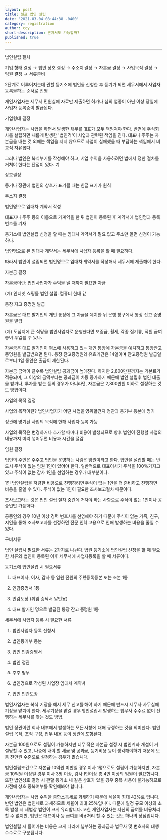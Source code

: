 ```yaml
---
layout: post
title: 셀프 법인 설립
date: '2021-03-04 08:44:38 -0400'
category: registration
author: ccy
short-description: 혼자서도 가능할까?
published: true
---
```


-----
법인설립 절차

기업 형태 결정 → 법인 상호 결정 → 주소지 결정 → 자본금 결정 → 사업목적 결정 → 임원 결정 → 서류준비



2단계로 이루어지는데 관할 등기소에 법인을 신청한 후 등기가 되면 세무서에서 사업자 등록을하는 순서로 진행



개인사업자는 세무서 민원실에 자료만 제출하면 허가나 심의 업종이 아닌 이상 당일에 사업자 등록증이 발급된다. 



기업형태 결정 

개인사업자는 사업을 하면서 발생한 채무를 대표가 모두 책임져야 한다. 반면에 주식회사를 설립하면 새롭게 탄생한 '법인격'이 사업과 관련된 책임을 진다. 대표나 주주는 자본금을 내는 것 외에는 책임을 지지 않으므로 사업이 실패했을 때 부담하는 책임에서 비교적 자유롭다. 

그러나 법인은 복식부기를 작성해야 하고, 사업 수익을 사용하려면 법에서 정한 절차를 거쳐야 한다는 단점이 있다. 겨



상호결정 

등기나 정관에 법인의 상호가 표기될 때는 한글 표기가 원칙 



주소지 결정

법인명으로 임대차 계약서 작성 

대표자나 주주 등의 이름으로 가계약을 한 뒤 법인이 등록된 후 계약서에 법인명과 등록번호를 기재 

등기소에 법인설립 신청을 할 때는 임대차 계약서가 필요 없고 주소만 알면 신청이 가능하다. 

법인명으로 된 임대차 계약서는 세무서에 사업자 등록을 할 때 필요하다. 

따라서 법인이 설립되면 법인명으로 임대차 계약서를 작성해서 세무서에 제출해야 한다. 



자본금 결정 

자본금이란: 법인사업자가 수익을 낼 때까지 필요한 자금 

(예) 인터넷 쇼핑몰 법인 설립: 컴퓨터 한대 값

통장 자고 증명원 발급 

자본금은 대표 발기인의 개인 통장에 그 자금을 예치한 뒤 은행 창구에서 통장 잔고 증명원을 발급 

(예) 도심지에 큰 식당을 법인사업자로 운영한다면 보증금, 월세, 각종 집기류, 직원 급여 등이 투입될 수 있다. 

자본금은 대표 발기인이 평소에 사용하고 있는 개인 통장에 자본금을 예치하고 통장잔고증명원을 발급받으면 된다. 통장 잔고증명원의 유효기간은 14일이며 잔고증명원 발급일로부터 1일 동안은 출금이 제한된다. 



자본금 금액이 클수록 법인설립 공과금이 높아진다. 하지만 2,800만원까지는 기본료가 적용되며, 그 이상의 금액부터는 공과금이 차등 증가하기 때문에 법인 설립후 법인 대출을 받거나, 투자를 받는 등의 경우가 아니라면, 자본금은 2,800만원 이하로 설정하는 것도 방법이다. 





사업의 목적 결정 

사업의 목적이란? 법인사업자가 어떤 사업을 영위할건지 정관과 등기부 등본에 명기 

정관에 명기된 사업의 목적에 한해 사업자 등록 가능 

사업의 목적은 변경하거나 추가할 때마다 비용이 발생되므로 향후 법인이 진행할 사업의 내용까지 미리 넣어두면 비용과 시간을 절감 



임원 결정 

법인의 주인은 주주고 법인을 운영하는 사람은 임원이라고 한다. 법인을 설립할 때는 반드시 주식이 없는 임원 1인이 있어야 한다. 일반적으로 대표이사가 주식을 100%가지고 있고 주식이 없는 감사 1인을 선임하는 경우가 대부분이다. 



1인 법인설립을 저렴한 비용으로 진행하려면 주식이 없는 1인을 더 준비하고 진행하면 비용을 줄일 수 있다. 주식이 없는 1인이 필요한 조사보고절차 때문이다. 

조사보고라는 것은 법인 설립 절차 중간에 거쳐야 하는 사항으로 주식이 없는 1인이나 공증인만 가능하다. 

공증인의 경우 10년 이상 경력 변호사를 선임해야 하기 때문에 주식이 없는 가족, 친구, 지인을 통해 조사보고자를 선정하면 전문 인력 고용으로 인해 발생하는 비용을 줄일 수 있다. 



구비서류 

법인 설립시 필요한 서류는 2가지로 나뉜다. 법원 등기소에 법인설립 신청을 할 때 필요한 서류와 법인이 등록된 이후 세무서에 사업자등록을 할 때 서류이다. 



등기소에 법인설립 시 필요서류 

1. 대표이사, 이사, 감사 등 임원 전원의 주민등록등본 또는 초본 1통 

2. 인감증명서 1통

3. 인감도장 (취임 승낙서 날인용) 

4. 대표 발기인 명으로 발급된 통장 잔고 증명원 1통 



세무서에 사업자 등록 시 필요한 서류 

1. 법인사업자 등록 신청서 

2. 법인등기부 등본

3. 법인 인감증명서 

4. 법인 정관

5. 주주 명부

6. 법인명으로 작성된 사업장 임대차 계약서

7. 법인 인간도장

법인사업자는 복식 기장을 해서 세무 신고를 해야 하기 때문에 반드시 세무사 사무실에 기장을 맡겨야 한다. 세무기장을 맡길 경우 법인설립시 발생하는 법무사 수수료 없이 진행하는 세무사를 찾는 것도 방법. 

법인 정관이란 회사 내부에서 발생하는 모든 사항에 대해 규졍하는 것을 의미한다. 법인설립 목적, 조직 구성, 업무 내용 등이 정관에 포함된다. 

자본금 100원으로도 설립이 가능하지만 너무 적은 자본금 설정 시 법인계좌 개설이 거절당할 수 있고, 나중에 내야 할 세금 및 공과금, 등기비용 등이 생각해야하기 때문에 보통 천만원 수준으로 설정하는 경우가 많습니다.  

법인설립조건으로 자본금 10억원 미만일 경우 이사 1명으로도 설립이 가능하지만, 자본금 10억원 이상일 경우 이사 3명 이상, 감사 1인이상 총 4인 이상의 임원이 필요합니다. 또한 법인상호 결정 시 관할 등기소 내 같은 상호가 있을 경우 중복 사용이 불가능하므로 사전에 상호 중복여부를 확인해봐야 합니다.  

개인사업자는 사업 수익을 종합소득세로 과세하기 때문에 세율이 최대 42%로 입니다. 반면 법인은 법인세로 과세하므로 세율이 최대 25%입니다. 때문에 일정 규모 이상의 소득 발생 시 세법상 법인이 크게 유리합니다. 또한 개인사업자는 자신의 급여를 비용처리 할 수 없지만, 법인은 대표이사 등 급여를 비용처리 할 수 있는 것도 하나의 장점입니다.  

법인설립 시 들어가는 비용은 크게 나라에 납부하는 공과금과 법무사 및 변호사의 대행 수수료로 구분됩니다.  